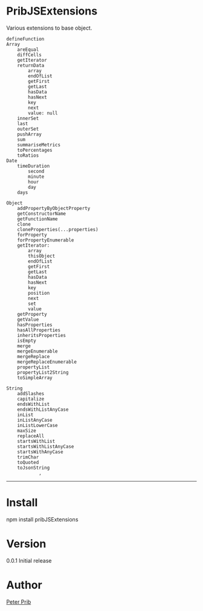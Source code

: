 # PribJSExtensions

Various extensions to base object.
```
defineFunction
Array
    areEqual
    diffCells
    getIterator
	returnData
        array
        endOfList
        getFirst
        getLast
        hasData
        hasNext
        key
        next
        value: null
    innerSet
    last
    outerSet
    pushArray
    sum
    summariseMetrics
    toPercentages
    toRatios
Date
    timeDuration
        second
        minute
        hour
        day
    days

Object
    addPropertyByObjectProperty
    getConstructorName
    getFunctionName	
    clone
    cloneProperties(...properties)
    forProperty
    forPropertyEnumerable
    getIterator:
        array
		thisObject
		endOfList
		getFirst
		getLast
        hasData
        hasNext
        key
        position
        next
        set
        value
    getProperty
    getValue
    hasProperties
    hasAllProperties
    inheritsProperties
    isEmpty
    merge
    mergeEnumerable
    mergeReplace
    mergeReplaceEnumerable
    propertyList
    propertyList2String
    toSimpleArray

String
    addSlashes 
    capitalize
    endsWithList
    endsWithListAnyCase
    inList
    inListAnyCase
    inListLowerCase
    maxSize
    replaceAll
    startsWithList
    startsWithListAnyCase
    startsWithAnyCase
    trimChar
    toQuoted
    toJsonString
			,
```

------------------------------------------------------------

# Install

npm install pribJSExtensions

# Version

0.0.1 Initial release

# Author
  
[Peter Prib][2] 

[1]: https://www.npmjs.com/package/pribJSExtensions "source code"

[2]: https://github.com/peterprib "base github"
